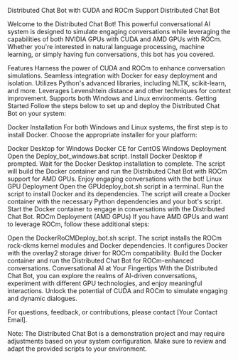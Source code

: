 Distributed Chat Bot with CUDA and ROCm Support
Distributed Chat Bot

Welcome to the Distributed Chat Bot! This powerful conversational AI system is designed to simulate engaging conversations while leveraging the capabilities of both NVIDIA GPUs with CUDA and AMD GPUs with ROCm. Whether you're interested in natural language processing, machine learning, or simply having fun conversations, this bot has you covered.

Features
Harness the power of CUDA and ROCm to enhance conversation simulations.
Seamless integration with Docker for easy deployment and isolation.
Utilizes Python's advanced libraries, including NLTK, scikit-learn, and more.
Leverages Levenshtein distance and other techniques for context improvement.
Supports both Windows and Linux environments.
Getting Started
Follow the steps below to set up and deploy the Distributed Chat Bot on your system:

Docker Installation
For both Windows and Linux systems, the first step is to install Docker. Choose the appropriate installer for your platform:

Docker Desktop for Windows
Docker CE for CentOS
Windows Deployment
Open the Deploy_bot_windows.bat script.
Install Docker Desktop if prompted.
Wait for the Docker Desktop installation to complete.
The script will build the Docker container and run the Distributed Chat Bot with ROCm support for AMD GPUs.
Enjoy engaging conversations with the bot!
Linux GPU Deployment
Open the GPUdeploy_bot.sh script in a terminal.
Run the script to install Docker and its dependencies.
The script will create a Docker container with the necessary Python dependencies and your bot's script.
Start the Docker container to engage in conversations with the Distributed Chat Bot.
ROCm Deployment (AMD GPUs)
If you have AMD GPUs and want to leverage ROCm, follow these additional steps:

Open the DockerRoCMDeploy_bot.sh script.
The script installs the ROCm rock-dkms kernel modules and Docker dependencies.
It configures Docker with the overlay2 storage driver for ROCm compatibility.
Build the Docker container and run the Distributed Chat Bot for ROCm-enhanced conversations.
Conversational AI at Your Fingertips
With the Distributed Chat Bot, you can explore the realms of AI-driven conversations, experiment with different GPU technologies, and enjoy meaningful interactions. Unlock the potential of CUDA and ROCm to simulate engaging and dynamic dialogues.

For questions, feedback, or contributions, please contact [Your Contact Email].

Note: The Distributed Chat Bot is a demonstration project and may require adjustments based on your system configuration. Make sure to review and adapt the provided scripts to your environment.
